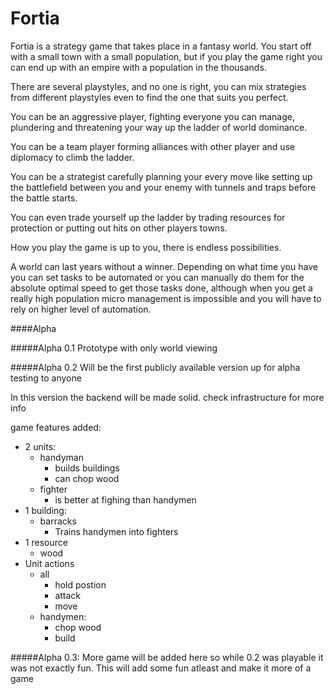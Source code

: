 # Fortia

Fortia is a strategy game that takes place in a fantasy world. You start off with a small town with a small population, but if you play the game right you can end up with an empire with a population in the thousands. 

There are several playstyles, and no one is right, you can mix strategies from different playstyles even to find the one that suits you perfect.

You can be an aggressive player, fighting everyone you can manage, plundering and threatening your way up the ladder of world dominance.

You can be a team player forming alliances with other player and use diplomacy to climb the ladder.

You can be a strategist carefully planning your every move like setting up the battlefield between you and your enemy with tunnels and traps before the battle starts.

You can even trade yourself up the ladder by trading resources for protection or putting out hits on other players towns.

How you play the game is up to you, there is endless possibilities.

A world can last years without a winner. Depending on what time you have you can set tasks to be automated or you can manually do them for the absolute optimal speed to get those tasks done, although when you get a really high population micro management is impossible and you will have to rely on higher level of automation.


####Alpha

#####Alpha 0.1 
Prototype with only world viewing

#####Alpha 0.2
Will be the first publicly available version up for alpha testing to anyone

In this version the backend will be made solid. check infrastructure for more info

game features added:

 - 2 units:
     + handyman
         * builds buildings
         * can chop wood
     + fighter
         * is better at fighing than handymen
 - 1 building:
     + barracks
         * Trains handymen into fighters
 - 1 resource
     + wood
 - Unit actions
     + all
         * hold postion
         * attack
         * move
     + handymen:
         * chop wood
         * build

#####Alpha 0.3:
More game will be added here so while 0.2 was playable it was not exactly fun.
This will add some fun atleast and make it more of a game